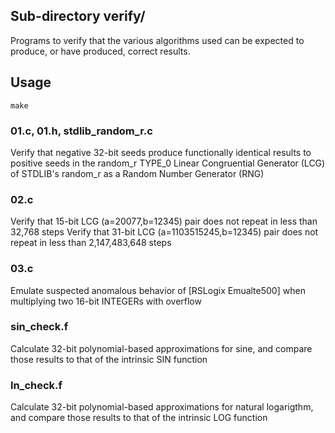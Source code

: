## Sub-directory verify/

Programs to verify that the various algorithms used can be expected to produce, or have produced, correct results.

## Usage

    make

### 01.c, 01.h, stdlib_random_r.c

Verify that negative 32-bit seeds produce functionally identical results to positive seeds in the random_r TYPE_0 Linear Congruential Generator (LCG) of STDLIB's random_r as a Random Number Generator (RNG)


### 02.c

Verify that 15-bit LCG (a=20077,b=12345) pair does not repeat in less than 32,768 steps
Verify that 31-bit LCG (a=1103515245,b=12345) pair does not repeat in less than 2,147,483,648 steps


### 03.c

Emulate suspected anomalous behavior of [RSLogix Emualte500] when multiplying two 16-bit INTEGERs with overflow


### sin_check.f

Calculate 32-bit polynomial-based approximations for sine, and compare those results to that of the intrinsic SIN function


### ln_check.f

Calculate 32-bit polynomial-based approximations for natural logarigthm, and compare those results to that of the intrinsic LOG function
